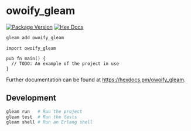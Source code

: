 # owoify_gleam

[![Package Version](https://img.shields.io/hexpm/v/owoify_gleam)](https://hex.pm/packages/owoify_gleam)
[![Hex Docs](https://img.shields.io/badge/hex-docs-ffaff3)](https://hexdocs.pm/owoify_gleam/)

```sh
gleam add owoify_gleam
```
```gleam
import owoify_gleam

pub fn main() {
  // TODO: An example of the project in use
}
```

Further documentation can be found at <https://hexdocs.pm/owoify_gleam>.

## Development

```sh
gleam run   # Run the project
gleam test  # Run the tests
gleam shell # Run an Erlang shell
```
